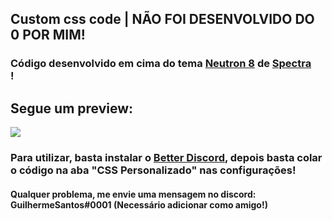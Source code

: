 <h2>Custom css code | NÃO FOI DESENVOLVIDO DO 0 POR MIM!</h2>
<h3>Código desenvolvido em cima do tema <a href="https://betterdiscord.app/theme/Neutron" target="_blank">Neutron 8</a> de <a href="https://betterdiscord.app/developer/Spectra" target="_blank">Spectra</a><br>!
<h2>Segue um preview:</h2>
<img src="https://media.discordapp.net/attachments/932834982613893210/932834992642490389/unknown.png">
  <h3>Para utilizar, basta instalar o <a href="https://betterdiscord.app">Better Discord</a>, depois basta colar o código na aba "CSS Personalizado" nas configurações!</h3>
<h4>Qualquer problema, me envie uma mensagem no discord: <strong>GuilhermeSantos#0001</strong> (Necessário adicionar como amigo!)</h4>
